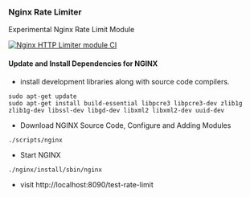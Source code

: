 ### Nginx Rate Limiter

Experimental Nginx Rate Limit Module

[![Nginx HTTP Limiter module CI](https://github.com/lowlevelid/nginx-limiter-module/actions/workflows/ci.yml/badge.svg?branch=master)](https://github.com/lowlevelid/nginx-limiter-module/actions/workflows/ci.yml)

#### Update and Install Dependencies for NGINX

- install development libraries along with source code compilers.
```shell
sudo apt-get update 
sudo apt-get install build-essential libpcre3 libpcre3-dev zlib1g zlib1g-dev libssl-dev libgd-dev libxml2 libxml2-dev uuid-dev
```

- Download NGINX Source Code, Configure and Adding Modules
```shell
./scripts/nginx
```

- Start NGINX
```shell
./nginx/install/sbin/nginx
```

- visit http://localhost:8090/test-rate-limit
